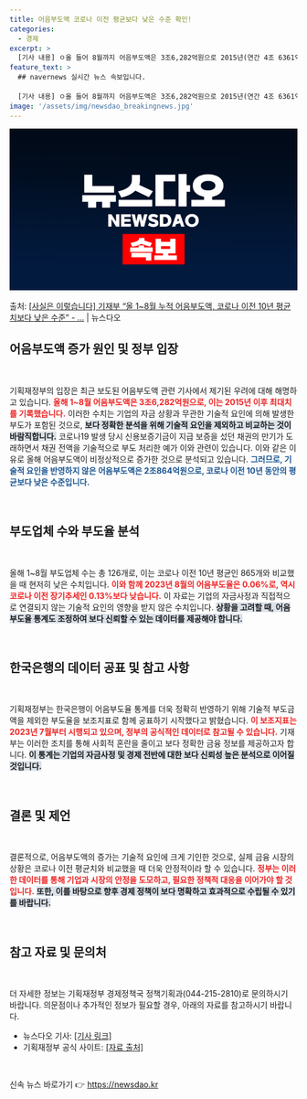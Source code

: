 ```yaml
---
title: 어음부도액 코로나 이전 평균보다 낮은 수준 확인!
categories:
  - 경제
excerpt: >
  [기사 내용] ㅇ올 들어 8월까지 어음부도액은 3조6,282억원으로 2015년(연간 4조 6361억원) 이후…
feature_text: >
  ## navernews 실시간 뉴스 속보입니다.

  [기사 내용] ㅇ올 들어 8월까지 어음부도액은 3조6,282억원으로 2015년(연간 4조 6361억원) 이후…
image: '/assets/img/newsdao_breakingnews.jpg'
---
```


![뉴스다오 속보](/assets/img/newsdao_breakingnews.jpg)

<p>출처: <a href="https://newsdao.kr/2213" rel="dofollow">[사실은 이렇습니다] 기재부 “올 1~8월 누적 어음부도액, 코로나 이전 10년 평균치보다 낮은 수준” - …</a> | 뉴스다오</p>

<h2 data-ke-size="size26">어음부도액 증가 원인 및 정부 입장</h2>

<p data-ke-size="size16">&nbsp;</p>

기획재정부의 입장은 최근 보도된 어음부도액 관련 기사에서 제기된 우려에 대해 해명하고 있습니다. <b><span style="color: #ee2323;">올해 1~8월 어음부도액은 3조6,282억원으로, 이는 2015년 이후 최대치를 기록했습니다.</span></b> 이러한 수치는 기업의 자금 상황과 무관한 기술적 요인에 의해 발생한 부도가 포함된 것으로, <b><span style="background-color: #21538527;">보다 정확한 분석을 위해 기술적 요인을 제외하고 비교하는 것이 바람직합니다.</span></b> 코로나19 발생 당시 신용보증기금이 지급 보증을 섰던 채권의 만기가 도래하면서 채권 전액을 기술적으로 부도 처리한 예가 이와 관련이 있습니다. 이와 같은 이유로 올해 어음부도액이 비정상적으로 증가한 것으로 분석되고 있습니다. <b><span style="color: #1a5490;">그러므로, 기술적 요인을 반영하지 않은 어음부도액은 2조864억원으로, 코로나 이전 10년 동안의 평균보다 낮은 수준입니다.</span></b>

<p data-ke-size="size16">&nbsp;</p>

<h2 data-ke-size="size26">부도업체 수와 부도율 분석</h2>

<p data-ke-size="size16">&nbsp;</p>

올해 1~8월 부도업체 수는 총 126개로, 이는 코로나 이전 10년 평균인 865개와 비교했을 때 현저히 낮은 수치입니다. <b><span style="color: #ee2323;">이와 함께 2023년 8월의 어음부도율은 0.06%로, 역시 코로나 이전 장기추세인 0.13%보다 낮습니다.</span></b> 이 자료는 기업의 자금사정과 직접적으로 연결되지 않는 기술적 요인의 영향을 받지 않은 수치입니다. <b><span style="background-color: #21538527;">상황을 고려할 때, 어음부도율 통계도 조정하여 보다 신뢰할 수 있는 데이터를 제공해야 합니다.</span></b> 

<p data-ke-size="size16">&nbsp;</p>

<h2 data-ke-size="size26">한국은행의 데이터 공표 및 참고 사항</h2>

<p data-ke-size="size16">&nbsp;</p>

기획재정부는 한국은행이 어음부도율 통계를 더욱 정확히 반영하기 위해 기술적 부도금액을 제외한 부도율을 보조지표로 함께 공표하기 시작했다고 밝혔습니다. <b><span style="color: #ee2323;">이 보조지표는 2023년 7월부터 시행되고 있으며, 정부의 공식적인 데이터로 참고될 수 있습니다.</span></b> 기재부는 이러한 조치를 통해 사회적 혼란을 줄이고 보다 정확한 금융 정보를 제공하고자 합니다. <b><span style="background-color: #21538527;">이 통계는 기업의 자금사정 및 경제 전반에 대한 보다 신뢰성 높은 분석으로 이어질 것입니다.</span></b>

<p data-ke-size="size16">&nbsp;</p>

<h2 data-ke-size="size26">결론 및 제언</h2>

<p data-ke-size="size16">&nbsp;</p>

결론적으로, 어음부도액의 증가는 기술적 요인에 크게 기인한 것으로, 실제 금융 시장의 상황은 코로나 이전 평균치와 비교했을 때 더욱 안정적이라 할 수 있습니다. <b><span style="color: #ee2323;">정부는 이러한 데이터를 통해 기업과 시장의 안정을 도모하고, 필요한 정책적 대응을 이어가야 할 것입니다.</span></b> <b><span style="background-color: #21538527;">또한, 이를 바탕으로 향후 경제 정책이 보다 명확하고 효과적으로 수립될 수 있기를 바랍니다.</span></b> 

<p data-ke-size="size16">&nbsp;</p>

<h2 data-ke-size="size26">참고 자료 및 문의처</h2>

<p data-ke-size="size16">&nbsp;</p>

더 자세한 정보는 기획재정부 경제정책국 정책기획과(044-215-2810)로 문의하시기 바랍니다. 의문점이나 추가적인 정보가 필요할 경우, 아래의 자료를 참고하시기 바랍니다.

<ul>
    <li>뉴스다오 기사: <a href="https://newsdao.kr/2213"> [기사 링크]</a></li>
    <li>기획재정부 공식 사이트: <a href="https://https://www.korea.kr"> [자료 출처]</a></li>
</ul>

<p data-ke-size="size16">&nbsp;</p> 

신속 뉴스 바로가기 👉 <a href="https://newsdao.kr" rel="dofollow">https://newsdao.kr</a>


